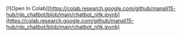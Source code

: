 [![Open In Colab][https://colab.research.google.com/github/manali15-hub/nlp_chatbot/blob/main/chatbot_nltk.ipynb](https://colab.research.google.com/github/manali15-hub/nlp_chatbot/blob/main/chatbot_nltk.ipynb)
